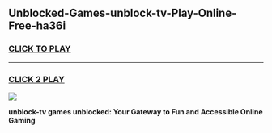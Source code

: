 
## Unblocked-Games-unblock-tv-Play-Online-Free-ha36i
<h3>
<a href="https://premium76.site?title=unblock-tv&ref=26A">CLICK TO PLAY</a></h3>
<hr>

<h3>
<a href="https://premium76.site?title=unblock-tv&ref=26A">CLICK 2 PLAY</a>
  
</h3>

<a href="https://premium76.site?title=unblock-tv&ref=26A"><img src="https://clearcache.store/games.png"></a>


**unblock-tv games unblocked: Your Gateway to Fun and Accessible Online Gaming**
